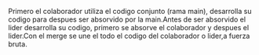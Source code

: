 Primero el colaborador utiliza el codigo conjunto (rama main), desarrolla su codigo para despues ser absorvido por la main.Antes de ser absorvido el lider desarrolla su codigo, primero se absorve el colaborador y
despues el lider.Con el merge se une el todo el codigo del colaborador o lider,a fuerza bruta.
